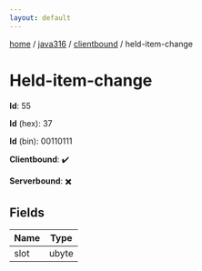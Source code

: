 ```yaml
---
layout: default
---
```


[home](/)  /  [java316](/protocol/java316)  /  [clientbound](/protocol/java316/clientbound)  /  held-item-change

# Held-item-change

**Id**: 55

**Id** (hex): 37

**Id** (bin): 00110111

**Clientbound**: ✔️

**Serverbound**: ✖️

## Fields

Name | Type
---|---
slot | ubyte

